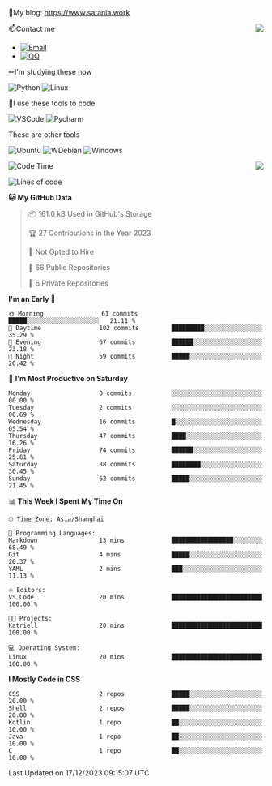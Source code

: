 📰My blog: https://www.satania.work

<img align="right" src="https://github-readme-stats.vercel.app/api/top-langs/?username=Katriell"/>

📫Contact me

* [![Email](https://img.shields.io/badge/Email-Iris@satania.work-1?style=social&logoColor=fff)](mailto:Iris@satania.work)
* [![QQ](https://img.shields.io/badge/QQ-2088839458-1?style=social&logoColor=fff)](tencent://AddContact/?fromId=45&fromSubId=1&subcmd=all&uin=2088839458&website=www.oicqzone.com)

✏I'm studying these now

![Python](https://img.shields.io/badge/-Python-blue?style=flat-square&logo=Python&logoColor=fff)
![Linux](https://img.shields.io/badge/-Linux-black?style=flat-square&logo=Linux&logoColor=fff)

🔨I use these tools to code

![VSCode](https://img.shields.io/badge/-VSCode-blue?style=flat-square&logo=visualstudiocode&logoColor=fff)
![Pycharm](https://img.shields.io/badge/-Pycharm-green?style=flat-square&logo=pycharm&logoColor=fff)

 ~~These are other tools~~

![Ubuntu](https://img.shields.io/badge/-Ubuntu-orange?style=flat-square&logo=Ubuntu&logoColor=fff)
![WDebian](https://img.shields.io/badge/-Debian-blue?style=flat-square&logo=Debian&logoColor=fff)
![Windows](https://img.shields.io/badge/-Windows-blue?style=flat-square&logo=Windows&logoColor=fff)

<img align="right" src="https://github-readme-stats.vercel.app/api?username=Katriell" />

<!--START_SECTION:waka-->
![Code Time](http://img.shields.io/badge/Code%20Time-20%20mins-blue)

![Lines of code](https://img.shields.io/badge/From%20Hello%20World%20I%27ve%20Written-5.5%20thousand%20lines%20of%20code-blue)

**🐱 My GitHub Data** 

> 📦 161.0 kB Used in GitHub's Storage 
 > 
> 🏆 27 Contributions in the Year 2023
 > 
> 🚫 Not Opted to Hire
 > 
> 📜 66 Public Repositories 
 > 
> 🔑 6 Private Repositories 
 > 
**I'm an Early 🐤** 

```text
🌞 Morning                61 commits          █████░░░░░░░░░░░░░░░░░░░░   21.11 % 
🌆 Daytime                102 commits         █████████░░░░░░░░░░░░░░░░   35.29 % 
🌃 Evening                67 commits          ██████░░░░░░░░░░░░░░░░░░░   23.18 % 
🌙 Night                  59 commits          █████░░░░░░░░░░░░░░░░░░░░   20.42 % 
```
📅 **I'm Most Productive on Saturday** 

```text
Monday                   0 commits           ░░░░░░░░░░░░░░░░░░░░░░░░░   00.00 % 
Tuesday                  2 commits           ░░░░░░░░░░░░░░░░░░░░░░░░░   00.69 % 
Wednesday                16 commits          █░░░░░░░░░░░░░░░░░░░░░░░░   05.54 % 
Thursday                 47 commits          ████░░░░░░░░░░░░░░░░░░░░░   16.26 % 
Friday                   74 commits          ██████░░░░░░░░░░░░░░░░░░░   25.61 % 
Saturday                 88 commits          ████████░░░░░░░░░░░░░░░░░   30.45 % 
Sunday                   62 commits          █████░░░░░░░░░░░░░░░░░░░░   21.45 % 
```


📊 **This Week I Spent My Time On** 

```text
🕑︎ Time Zone: Asia/Shanghai

💬 Programming Languages: 
Markdown                 13 mins             █████████████████░░░░░░░░   68.49 % 
Git                      4 mins              █████░░░░░░░░░░░░░░░░░░░░   20.37 % 
YAML                     2 mins              ███░░░░░░░░░░░░░░░░░░░░░░   11.13 % 

🔥 Editors: 
VS Code                  20 mins             █████████████████████████   100.00 % 

🐱‍💻 Projects: 
Katriell                 20 mins             █████████████████████████   100.00 % 

💻 Operating System: 
Linux                    20 mins             █████████████████████████   100.00 % 
```

**I Mostly Code in CSS** 

```text
CSS                      2 repos             █████░░░░░░░░░░░░░░░░░░░░   20.00 % 
Shell                    2 repos             █████░░░░░░░░░░░░░░░░░░░░   20.00 % 
Kotlin                   1 repo              ██░░░░░░░░░░░░░░░░░░░░░░░   10.00 % 
Java                     1 repo              ██░░░░░░░░░░░░░░░░░░░░░░░   10.00 % 
C                        1 repo              ██░░░░░░░░░░░░░░░░░░░░░░░   10.00 % 
```




 Last Updated on 17/12/2023 09:15:07 UTC
<!--END_SECTION:waka-->
